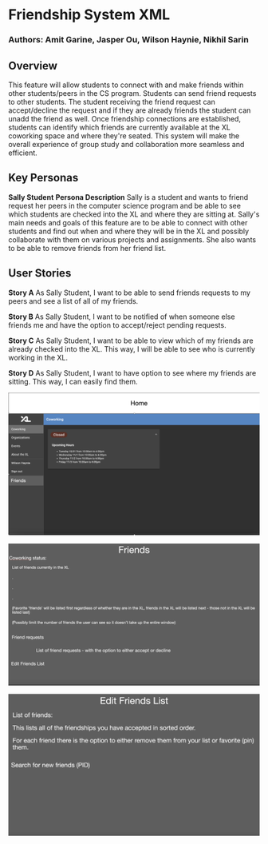 # Friendship System XML

### Authors: Amit Garine, Jasper Ou, Wilson Haynie, Nikhil Sarin

## Overview

This feature will allow students to connect with and make friends within other students/peers in the CS program. Students can send friend requests to other students. The student receiving the friend request can accept/decline the request and if they are already friends the student can unadd the friend as well. Once friendship connections are established, students can identify which friends are currently available at the XL coworking space and where they're seated. This system will make the overall experience of group study and collaboration more seamless and efficient.

## Key Personas

**Sally Student**
**Persona Description** Sally is a student and wants to friend request her peers in the computer science program and be able to see which students are checked into the XL and where they are sitting at. Sally's main needs and goals of this feature are to be able to connect with other students and find out when and where they will be in the XL and possibly collaborate with them on various projects and assignments. She also wants to be able to remove friends from her friend list.

## User Stories

**Story A**
As Sally Student, I want to be able to send friends requests to my peers and see a list of all of my friends.

**Story B**
As Sally Student, I want to be notified of when someone else friends me and have the option to accept/reject pending requests.

**Story C**
As Sally Student, I want to be able to view which of my friends are already checked into the XL. This way, I will be able to see who is currently working in the XL.

**Story D**
As Sally Student, I want to have option to see where my friends are sitting. This way, I can easily find them.

![Wireframe_Home](images/wireframe0.png)

![Wireframe_friends](images/wireframe1.png)

![Wireframe_editFriends](images/wireframe2.png)
